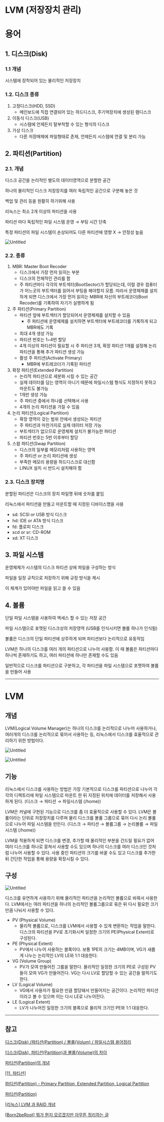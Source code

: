 # LVM (저장장치 관리)

# 용어

## 1. 디스크(Disk)

### 1.1 개념

시스템에 장착되어 있는 물리적인 저장장치

### 1.2. 디스크 종류

1. 고정디스크(HDD, SSD)
    - 메인보드에 직접 연결되어 있는 하드디스크, 주기억장치에 생성된 램디스크
2. 이동식 디스크(USB)
    - 시스템에 언제든지 탈부착할 수 있는 형식의 디스크
3. 가상 디스크
    - 다른 저장매체에 파일형태로 존재, 언제든지 시스템에 연결 및 분리 가능

## 2. 파티션(Partition)

### 2.1. 개념

디스크 공간을 논리적인 별도의 데이터영역으로 분할한 공간

하나의 물리적인 디스크 저장장치를 여러 독립적인 공간으로 구분해 놓은 것

백업 및 관리 등을 원활히 하기위해 사용

리눅스는 최소 2개 이상의 파티션을 사용

파티션 마다 독립적인 파일 시스템 운영 → 부팅 시간 단축

특정 파티션의 파일 시스템이 손상되어도 다른 파티션에 영향 X → 안정성 높음

![Untitled](LVM/Untitled.png)

### 2.2. 종류

1. MBR: Master Boot Recoder
    - 디스크에서 가장 먼저 읽히는 부분
    - 디스크의 전체적인 관리를 함
    - 주 파티션마다 각각의 부트섹터(BootSector)가 할당되는데, 이럴 경우 컴퓨터가 어느곳의 부트섹터를 읽어서 부팅을 해야할지 모름. 따라서 운영체제를 설치하게 되면 디스크에서 가장 먼저 읽히는 MBR에 자신의 부트레코더(Boot Recoder)를 기록하여 자기가 실행하게 됨
2. 주 파티션(Primary Partition)
    - 파티션 앞에 부트섹터가 할당되어서 운영체제를 설치할 수 있음
        - 주 파티션에 운영체제를 설치하면 부트섹터에 부트레코더를 기록하게 되고 MBR에도 기록
    - 최대 4개 생성 가능
    - 파티션 번호는 1~4번 할당
    - 4개 이상의 파티션이 필요할 시 주 파티션 3개, 확장 파티션 1개를 설정해 논리 파티션을 통해 추가 파티션 생성 가능
    - 활성 주 파티션(Activate Primary)
        - MBR에 부트레코더가 기록된 파티션
3. 확장 파티션(Extended Partition)
    - 논리적 파티션으로 세분화 시킬 수 있는 공간
    - 실제 데이터를 담는 영역이 아니기 때문에 파일시스템 형식도 지정하지 못하고 마운트도 불가능
    - 1개만 생성 가능
    - 주 파티션 중에서 하나를 선택해서 사용
    - 4개의 논리 파티션을 가질 수 있음
4. 논리 파티션(Logical Partition)
    - 확장 영역이 갖는 범위 안에서 생성되는 파티션
    - 주 파티션과 마찬가지로 실제 데이터 저장 가능
    - 부트섹터가 없으므로 운영체제 설치가 불가능한 파티션
    - 파티션 번호는 5번 이후부터 할당
5. 스왑 파티션(Swap Partition)
    - 디스크의 일부를 메모리처럼 사용하는 영역
    - 주 파티션 or 논리 파티션에 생성
    - 부족한 메모리 용량을 하드디스크로 대신함
    - LINUX 설치 시 반드시 설치해야 함

### 2.3. 디스크 장치명

분할된 파티션은 디스크의 장치 파일명 뒤에 숫자를 붙임

리눅스에서 파티션을 만들고 마운트할 때 지정된 디바이스명을 사용

- sd: SCSI or USB 방식 디스크
- hd: IDE or ATA 방식 디스크
- fd: 플로피 디스크
- scd or sr: CD-ROM
- xd: XT 디스크

## 3. 파일 시스템

운영체제가 시스템의 디스크 파티션 상에 파일을 구성하는 방식

파일을 일정 규칙으로 저장하기 위해 규정 방식을 제시

이 체계가 있어야만 파일을 읽고 쓸 수 있음

## 4. 볼륨

단일 파일 시스템을 사용하여 엑세스 할 수 있는 저장 공간

파일 시스템으로 포맷된 디스크상의 저장영역 (USB를 인식시키면 볼륨 하나가 인식됨)

볼륨은 디스크의 단일 파티션에 상주하게 되며 파티션보다 논리적으로 유동적임

LVM은 하나의 디스크를 여러 개의 파티션으로 나누어 사용함. 이 때 볼륨은 파티션마다 하나씩 존재하기도 하고, 여러 파티션에 하나만 존재할 수도 있음

일반적으로 디스크를 파티션으로 구분하고, 각 파티션을 파일 시스템으로 포맷하여 볼륨을 만들어 사용

---

# LVM

## 개념

LVM(Logical Volume Manager)는 하나의 디스크를 논리적으로 나누어 사용하거나, 여러개의 디스크를 논리적으로 묶어서 사용하는 등, 리눅스에서 디스크를 효율적으로 관리하기 위한 방법이다.

![Untitled](LVM/Untitled%201.png)

![Untitled](LVM/Untitled%202.png)

## 기능

리눅스에서 디스크를 사용하는 방법은 가장 기본적으로 디스크를 파티션으로 나누어 각각의 디렉토리에 파일 시스템으로 마운트 한 뒤 지정된 위치에 데이터를 저장해서 사용하게 된다.
(디스크 → 파티션 → 파일시스템 (/home))

LVM은 커널에 구현된 기능으로 디스크를 좀 더 효율적으로 사용할 수 있다. LVM은 볼륨이라는 단위로 저장장치를 다루며 물리 디스크를 볼륨 그룹으로 묶어 다시 논리 볼륨으로 나누어 파일 시스템을 만든다.
(디스크 → 파티션 → 볼륨그룹 → 논리볼륨 → 파일시스템 (/home))

LVM을 적용하게 되면 디스크를 변경, 추가할 때 물리적인 부분을 건드릴 필요가 없어 여러 디스크를 하나로 뭉쳐서 사용할 수도 있으며 하나의 디스크를 여러 디스크인 것처럼 나누어 사용할 수 있다. 사용 중인 파티션의 크기를 바꿀 수도 있고 디스크를 추가한 뒤 간단한 작업을 통해 용량을 확장시킬 수 있다.

## 구성

![Untitled](LVM/Untitled%203.png)

디스크를 유연하게 사용하기 위해 물리적인 파티션을 논리적인 볼륨으로 바꿔서 사용한다. LVM에서는 여러 파티션을 하나의 논리적인 볼륨그룹으로 묶은 뒤 다시 필요한 크기만큼 나눠서 사용할 수 있다.

- PV (Physical Volume)
    - 물리적 볼륨으로, 디스크를 LVM에서 사용할 수 있게 변환하는 작업을 말한다. 디스크의 파티션을 PV로 초기화시켜 일정한 크기의 PE(Physical Extent)로 구성된다.
- PE (Physical Extent)
    - PV에서 나누어 사용하는 블록이다. 보통 1PE의 크기는 4MB이며, VG가 새롭게 나누는 논리적인 LV의 LE와 1:1 대응한다.
- VG (Volume Group)
    - PV가 모여 만들어진 그룹을 말한다. 물리적인 일정한 크기의 PE로 구성된 PV들이 모여 VG가 만들어진다. VG는 다시 LV로 할당할 수 있는 공간을 말하기도 한다.
- LV (Logical Volume)
    - VG에서 사용자가 필요한 만큼 할당돼서 만들어지는 공간이다. 논리적인 파티션이라고 볼 수 있으며 이는 다시 LE로 나누어진다.
- LE (Logical Extent)
    - LV가 나누어진 일정한 크기의 블록으로 물리적 크기인 PE와 1:1 대응한다.

---

## 참고

[디스크(Disk) /파티션(Partition) / 볼륨(Volum) / 파일시스템 용어정리](https://pearlluck.tistory.com/179)

[디스크(Disk), 파티션(Partition)과 볼륨(Volume)의 차이](https://soft.plusblog.co.kr/46)

[파티션(Partition)의 개념](https://dakuo.tistory.com/60)

[[11. 파티션]](https://chloro.tistory.com/97)

[파티션(Partition) - Primary Partition, Extended Partition, Logical Partition](https://yunjipark0623.tistory.com/entry/%ED%8C%8C%ED%8B%B0%EC%85%98Partition-Primary-Partition-Extended-Partition-Logical-Partition)

[파티션(Partition)](https://velog.io/@mdev97/%ED%8C%8C%ED%8B%B0%EC%85%98Partition)

[[리눅스] LVM 과 RAID 개념](https://wiseworld.tistory.com/32)

[[Born2beRoot] 뭐가 뭔지 모르겠지만 아무튼 정리하는 글](https://velog.io/@welloff_jj/Born2beRoot-%EB%AD%90%EA%B0%80-%EB%AD%94%EC%A7%80-%EB%AA%A8%EB%A5%B4%EA%B2%A0%EC%A7%80%EB%A7%8C-%EC%95%84%EB%AC%B4%ED%8A%BC-%EC%A0%95%EB%A6%AC%ED%95%98%EB%8A%94-%EA%B8%80)